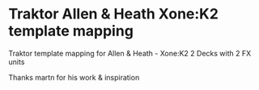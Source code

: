 Traktor Allen & Heath Xone:K2 template mapping
===========================================================

Traktor template mapping for Allen &amp; Heath - Xone:K2 2 Decks with 2 FX units

Thanks martn for his work & inspiration
